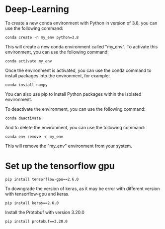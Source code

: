 # Deep-Learning
To create a new conda environment with Python in version of 3.8, you can use the following command:

```
conda create -n my_env python=3.8
```

This will create a new conda environment called "my_env". To activate this environment, you can use the following command:

```
conda activate my_env
```

Once the environment is activated, you can use the conda command to install packages into the environment, for example:

```
conda install numpy
```

You can also use pip to install Python packages within the isolated environment.

To deactivate the environment, you can use the following command:

```
conda deactivate
```

And to delete the environment, you can use the following command:

```
conda env remove -n my_env
```

This will remove the "my_env" environment from your system.

# Set up the tensorflow gpu

```
pip install tensorflow-gpu==2.6.0
```

To downgrade the version of keras, as it may be error with different version with tensorflow-gpu and keras.

```
pip install keras==2.6.0
```

Install the Protobuf with version 3.20.0

```
pip install protobuf==3.20.0
```
